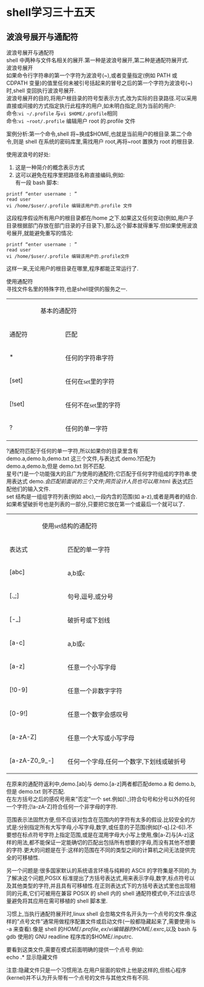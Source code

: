# shell学习三十五天
## 波浪号展开与通配符

波浪号展开与通配符  
shell 中两种与文件名相关的展开.第一种是波浪号展开,第二种是通配符展开式.  
波浪号展开  
如果命令行字符串的第一个字符为波浪号(~),或者变量指定(例如 PATH 或 CDPATH 变量)的值里任何未被引号括起来的冒号之后的第一个字符为波浪号(~)时,shell 变回执行波浪号展开.  
波浪号展开的目的,将用户根目录的符号型表示方式,改为实际的目录路径.可以采用直接或间接的方式指定执行此程序的用户,如未明白指定,则为当前的用户:  
命令:```vi ~/.profile```       与```vi $HOME/.profile```相同  
命令:```vi ~root/.profile``` 编辑用户 root 的.profile 文件  
 
案例分析:第一个命令,shell 将~换成$HOME,也就是当前用户的根目录.第二个命令,则是 shell 在系统的密码库里,需找用户 root,再将~root 置换为 root 的根目录.  
 
使用波浪号的好处:  
1. 这是一种简介的概念表示方式  
2. 这可以避免在程序里把路径名称直接编码,例如:  
有一段 bash 脚本:  

```
printf “enter username : ”  
read user  
vi /home/$user/.profile 编辑该用户的.profile 文件  
```
这段程序假设所有用户的根目录都在/home 之下.如果这又任何变动(例如,用户子目录根据部门存放在部门目录的子目录下),那么这个脚本就得重写.但如果使用波浪号展开,就能避免重写的情况:  

```
printf “enter username : ”  
read user  
vi /home/$user/.profile 编辑该用户的.profile文件  
```
这样一来,无论用户的根目录在哪里,程序都能正常运行了.  
 
使用通配符  
寻找文件名里的特殊字符,也是shell提供的服务之一.  
<table>
<tbody>
<tr>
<td width="568" valign="top" colspan="2">
<p>&nbsp;&nbsp;&nbsp;&nbsp;&nbsp;&nbsp;&nbsp;&nbsp;&nbsp;&nbsp;&nbsp;&nbsp;&nbsp;&nbsp;&nbsp;&nbsp;&nbsp;&nbsp;&nbsp;基本的通配符</p>
</td>
</tr>
<tr>
<td valign="top">
<p>通配符</p>
</td>
<td valign="top">
<p>匹配</p>
</td>
</tr>
<tr>
<td valign="top">
<p>*</p>
</td>
<td valign="top">
<p>任何的字符串字符</p>
</td>
</tr>
<tr>
<td valign="top">
<p>[set]</p>
</td>
<td valign="top">
<p>任何在<span style="font-family:Times New Roman">set</span><span style="font-family:宋体">里的字符</span></p>
</td>
</tr>
<tr>
<td valign="top">
<p>[!set]</p>
</td>
<td valign="top">
<p>任何不在<span style="font-family:Times New Roman">set</span><span style="font-family:宋体">里的字符</span></p>
</td>
</tr>
<tr>
<td valign="top">
<p>?</p>
</td>
<td valign="top">
<p>任何的单一字符</p>
</td>
</tr>
</tbody>
</table>
 
?通配符匹配于任何的单一字符,所以如果你的目录里含有demo.a,demo.b,demo.txt 这三个文件,与表达式 demo.?匹配为 demo.a,demo.b,但是 demo.txt 则不匹配.  
星号(*)是一个功能强大的且广为使用的通配符;它匹配于任何字符组成的字符串.使用表达式 demo.*会匹配前面说的三个文件;网页设计人员也可以用*.html 表达式匹配他们的输入文件.  
set 结构是一组组字符列表(例如 abc),一段内含的范围(如 a-z),或者是两者的结合.如果希望破折号也是列表的一部分,只要把它放在第一个或最后一个就可以了.  
<table>
<tbody>
<tr>
<td width="568" valign="top" colspan="2">
<p>&nbsp;&nbsp;&nbsp;&nbsp;&nbsp;&nbsp;&nbsp;&nbsp;&nbsp;&nbsp;&nbsp;&nbsp;&nbsp;&nbsp;&nbsp;&nbsp;&nbsp;&nbsp;&nbsp;&nbsp;使用<span style="font-family:Times New Roman">set</span><span style="font-family:宋体">结构的通配符</span></p>
</td>
</tr>
<tr>
<td valign="top">
<p>表达式</p>
</td>
<td valign="top">
<p>匹配的单一字符</p>
</td>
</tr>
<tr>
<td valign="top">
<p>[abc]</p>
</td>
<td valign="top">
<p>a,b<span style="font-family:宋体">或</span><span style="font-family:Times New Roman">c</span></p>
</td>
</tr>
<tr>
<td valign="top">
<p>[.,;]</p>
</td>
<td valign="top">
<p>句号<span style="font-family:Times New Roman">,</span><span style="font-family:宋体">逗号</span><span style="font-family:Times New Roman">,</span><span style="font-family:宋体">或分号</span></p>
</td>
</tr>
<tr>
<td valign="top">
<p>[-_]</p>
</td>
<td valign="top">
<p>破折号或下划线</p>
</td>
</tr>
<tr>
<td valign="top">
<p>[a-c]</p>
</td>
<td valign="top">
<p>a,b<span style="font-family:宋体">或</span><span style="font-family:Times New Roman">c</span></p>
</td>
</tr>
<tr>
<td valign="top">
<p>[a-z]</p>
</td>
<td valign="top">
<p>任意一个小写字母</p>
</td>
</tr>
<tr>
<td valign="top">
<p>[!0-9]</p>
</td>
<td valign="top">
<p>任意一个非数字字符</p>
</td>
</tr>
<tr>
<td valign="top">
<p>[0-9!]</p>
</td>
<td valign="top">
<p>任意一个数字会感叹号</p>
</td>
</tr>
<tr>
<td valign="top">
<p>[a-zA-Z]</p>
</td>
<td valign="top">
<p>任意一个大写或小写字母</p>
</td>
</tr>
<tr>
<td valign="top">
<p>[a-zA-Z0_9_-]</p>
</td>
<td valign="top">
<p>任何一个字母<span style="font-family:Times New Roman">,</span><span style="font-family:宋体">任何一个数字</span><span style="font-family:Times New Roman">,</span><span style="font-family:宋体">下划线或破折号</span></p>
</td>
</tr>
</tbody>
</table>
 
在原来的通配符返利中,demo.[ab]与 demo.[a-z]两者都匹配demo.a 和 demo.b,但是 demo.txt 则不匹配.  
在左方括号之后的感叹号用来”否定”一个 set.例如[!.;]符合句号和分号以外的任何一个字符;[!a-zA-Z]符合任何一个非字母的字符.  
 
范围表示法固然方便,但不应该对包含在范围内的字符有太多的假设.比较安全的方式是:分别指定所有大写字母,小写字母,数字,或任意的子范围(例如[f-q].[2-6]).不要想在标点符号字符上指定范围,或是在混用字母大小写上使用,像[a-Z]与[A-z]这样的用法,都不能保证一定能确切的匹配出包括所有想要的字母,而没有其他不想要的字符.更大的问题是在于:这样的范围在不同的类型之间的计算机之间无法提供完全的可移植性.  
 
另一个问题是:很多国家默认的系统语言环境与纯粹的 ASCII 的字符集是不同的.为了解决这个问题,POSIX 标准提出了方括号表达式,用来表示字母,数字,标点符号以及其他类型的字符,并且具有可移植性.在正则表达式下的方括号表达式里也出现相同的元素,它们可被用在兼容 POSIX 的 shell 内的 shell 通配符模式中,不过应该尽量避免将其应用在需可移植的 shell 脚本里.
 
习惯上,当执行通配符展开时,linux shell 会忽略文件名开头为一个点号的文件.像这样的”点号文件”通常用做程序配置文件或启动文件(一般都隐藏起来了,需要使用 ls -a 来查看).像是 shell 的$HOME/.profile,ex/vi 编辑器的$HOME/.exrc,以及 bash 与 gdb 使用的 GNU readline 程序库的$HOME/.inputrc.
 
要看到这类文件,需要在模式前面明确的提供一个点号.例如:  
echo .*                  显示隐藏文件  
 
注意:隐藏文件只是一个习惯用法.在用户层面的软件上他是这样的,但核心程序(kernel)并不认为开头带有一个点号的文件与其他文件有不同.